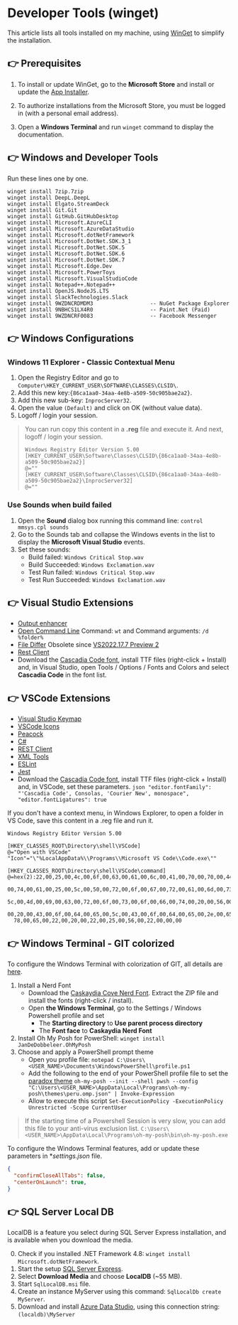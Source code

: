 # Developer Tools (winget)

This article lists all tools installed on my machine, using [WinGet](https://github.com/microsoft/winget-cli) to simplify the installation.

## 👉 Prerequisites

  1. To install or update WinGet, go to the **Microsoft Store** 
     and install or update the [App Installer](https://www.microsoft.com/store/productId/9NBLGGH4NNS1).
     
  2. To authorize installations from the Microsoft Store, you must be logged in (with a personal email address).
  
  3. Open a **Windows Terminal** and run `winget` command to display the documentation.

## 👉 Windows and Developer Tools

Run these lines one by one.

```
winget install 7zip.7zip
winget install DeepL.DeepL
winget install Elgato.StreamDeck
winget install Git.Git
winget install GitHub.GitHubDesktop
winget install Microsoft.AzureCLI
winget install Microsoft.AzureDataStudio
winget install Microsoft.dotNetFramework
winget install Microsoft.DotNet.SDK.3_1
winget install Microsoft.DotNet.SDK.5
winget install Microsoft.DotNet.SDK.6
winget install Microsoft.DotNet.SDK.7
winget install Microsoft.Edge.Dev
winget install Microsoft.PowerToys
winget install Microsoft.VisualStudioCode
winget install Notepad++.Notepad++
winget install OpenJS.NodeJS.LTS
winget install SlackTechnologies.Slack
winget install 9WZDNCRDMDM3                  -- NuGet Package Explorer
winget install 9NBHCS1LX4R0                  -- Paint.Net (Paid)
winget install 9WZDNCRF0083                  -- Facebook Messenger
```

## 👉 Windows Configurations

### Windows 11 Explorer - Classic Contextual Menu

1. Open the Registry Editor and go to `Computer\HKEY_CURRENT_USER\SOFTWARE\CLASSES\CLSID\`.
2. Add this new key:`{86ca1aa0-34aa-4e8b-a509-50c905bae2a2}`.
3. Add this new sub-key: `InprocServer32`.
4. Open the value `(Default)` and click on OK (without value data).
4. Logoff / login your session.

> You can run copy this content in a **.reg** file and execute it.
> And next, logoff / login your session.
> ```
> Windows Registry Editor Version 5.00
> [HKEY_CURRENT_USER\Software\Classes\CLSID\{86ca1aa0-34aa-4e8b-a509-50c905bae2a2}]
> @=""
> [HKEY_CURRENT_USER\Software\Classes\CLSID\{86ca1aa0-34aa-4e8b-a509-50c905bae2a2}\InprocServer32]
> @=""
> ``` 

### Use Sounds when build failed

1. Open the **Sound** dialog box running this command line: `control mmsys.cpl sounds`
2. Go to the Sounds tab and collapse the Windows events in the list to display the **Microsoft Visual Studio** events.
3. Set these sounds:
    - Build failed: `Windows Critical Stop.wav`
    - Build Succeeded: `Windows Exclamation.wav`
    - Test Run failed: `Windows Critical Stop.wav`
    - Test Run Succeeded: `Windows Exclamation.wav`
    
## 👉 Visual Studio Extensions

- [Output enhancer](https://github.com/MykolaBalakin/VSOutputEnhancer)
- [Open Command Line](https://github.com/madskristensen/OpenCommandLine)
   Command: `wt` and Command arguments: `/d %folder%`
- [File Differ](https://github.com/madskristensen/FileDiffer)
  Obsolete since [VS2022.17.7 Preview 2](https://learn.microsoft.com/en-us/visualstudio/releases/2022/release-notes-preview#1770-pre20--visual-studio-2022-version-177-preview-2)
- [Rest Client](https://github.com/madskristensen/RestClientVS)
- Download the [Cascadia Code font](https://github.com/microsoft/cascadia-code), install TTF files (right-click + Install) and, in Visual Studio, open Tools / Options / Fonts and Colors and select **Cascadia Code** in the font list.

## 👉 VSCode Extensions

- [Visual Studio Keymap](https://marketplace.visualstudio.com/items?itemName=ms-vscode.vs-keybindings)
- [VSCode Icons](https://marketplace.visualstudio.com/items?itemName=vscode-icons-team.vscode-icons)
- [Peacock](https://marketplace.visualstudio.com/items?itemName=johnpapa.vscode-peacock)
- [C#](https://marketplace.visualstudio.com/items?itemName=ms-dotnettools.csharp)
- [REST Client](https://marketplace.visualstudio.com/items?itemName=humao.rest-client)
- [XML Tools](https://marketplace.visualstudio.com/items?itemName=DotJoshJohnson.xml)
- [ESLint](https://marketplace.visualstudio.com/items?itemName=dbaeumer.vscode-eslint)
- [Jest](https://marketplace.visualstudio.com/items?itemName=Orta.vscode-jest)
- Download the [Cascadia Code font](https://github.com/microsoft/cascadia-code), install TTF files (right-click + Install) and, in VSCode, set these parameters.
      ```json
      "editor.fontFamily": "'Cascadia Code', Consolas, 'Courier New', monospace",
      "editor.fontLigatures": true
      ```


If you don't have a context menu, in Windows Explorer, to open a folder in VS Code, save this content in a .reg file and run it.
```
Windows Registry Editor Version 5.00

[HKEY_CLASSES_ROOT\Directory\shell\VSCode]
@="Open with VSCode"
"Icon"="\"%LocalAppData%\\Programs\\Microsoft VS Code\\Code.exe\""

[HKEY_CLASSES_ROOT\Directory\shell\VSCode\command]
@=hex(2):22,00,25,00,4c,00,6f,00,63,00,61,00,6c,00,41,00,70,00,70,00,44,00,61,\
  00,74,00,61,00,25,00,5c,00,50,00,72,00,6f,00,67,00,72,00,61,00,6d,00,73,00,\
  5c,00,4d,00,69,00,63,00,72,00,6f,00,73,00,6f,00,66,00,74,00,20,00,56,00,53,\
  00,20,00,43,00,6f,00,64,00,65,00,5c,00,43,00,6f,00,64,00,65,00,2e,00,65,00,\
  78,00,65,00,22,00,20,00,22,00,25,00,56,00,22,00,00,00
```


## 👉 Windows Terminal - GIT colorized

To configure the Windows Terminal with colorization of GIT, all details are [here](https://docs.microsoft.com/windows/terminal/tutorials/custom-prompt-setup).

1. Install a Nerd Font
   - Download the [Caskaydia Cove Nerd Font](https://github.com/ryanoasis/nerd-fonts/releases/download/v2.1.0/CascadiaCode.zip).
     Extract the ZIP file and install the fonts (right-click / install).
   - Open **the Windows Terminal**, go to the Settings / Windows Powershell profile and set
      - The **Starting directory** to **Use parent process directory**
      - The **Font face** to **Caskaydia Nerd Font**
3. Install Oh My Posh for PowerShell: `winget install JanDeDobbeleer.OhMyPosh`
4. Choose and apply a PowerShell prompt theme
   - Open you profile file: 
     `notepad C:\Users\<USER_NAME>\Documents\WindowsPowerShell\profile.ps1`
   - Add the following to the end of your PowerShell profile file to set the [paradox theme](https://ohmyposh.dev/docs/themes)
     `oh-my-posh --init --shell pwsh --config "C:\Users\<USER_NAME>\AppData\Local\Programs\oh-my-posh\themes\peru.omp.json" | Invoke-Expression`     
   - Allow to execute this script
     `Set-ExecutionPolicy -ExecutionPolicy Unrestricted -Scope CurrentUser`
> If the starting time of a Powershell Session is very slow, you can add this file to your anti-virus exclusion list.
> `C:\Users\<USER_NAME>\AppData\Local\Programs\oh-my-posh\bin\oh-my-posh.exe`

To configure the Windows Terminal features, add or update these parameters in **settings.json* file.
```json
{
  "confirmCloseAllTabs": false,
  "centerOnLaunch": true,
}
```

## 👉 SQL Server Local DB

LocalDB is a feature you select during SQL Server Express installation, and is available when you download the media.

0. Check if you installed .NET Framework 4.8: `winget install Microsoft.dotNetFramework`.
1. Start the setup [SQL Server Express](https://docs.microsoft.com/en-us/sql/database-engine/configure-windows/sql-server-express-localdb).
2. Select **Download Media** and choose **LocalDB** (~55 MB).
3. Start `SqlLocalDB.msi` file.
4. Create an instance MyServer using this command: `SqlLocalDb create MyServer`.
5. Download and install [Azure Data Studio](https://learn.microsoft.com/sql/azure-data-studio/download-azure-data-studio),
   using this connection string: `(localdb)\MyServer`
